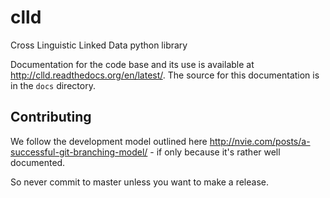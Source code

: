 clld
====

Cross Linguistic Linked Data python library

Documentation for the code base and its use is available at http://clld.readthedocs.org/en/latest/. The source for this documentation is in the `docs` directory.

Contributing
------------

We follow the development model outlined here http://nvie.com/posts/a-successful-git-branching-model/ - if only because it's rather well documented.

So never commit to master unless you want to make a release.

